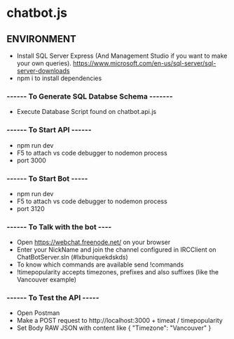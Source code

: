 # chatbot.js

## ENVIRONMENT
* Install SQL Server Express (And Management Studio if you want to make your own queries). https://www.microsoft.com/en-us/sql-server/sql-server-downloads
* npm i to install dependencies

### ------ To Generate SQL Databse Schema -------
* Execute Database Script found on chatbot.api.js

### ------ To Start API ------
* npm run dev
* F5 to attach vs code debugger to nodemon process
* port 3000

### ------ To Start Bot -----
* npm run dev
* F5 to attach vs code debugger to nodemon process
* port 3120

### ------ To Talk with the bot ----
* Open https://webchat.freenode.net/ on your browser
* Enter your NickName and join the channel configured in IRCClient on ChatBotServer.sln (#lxbuniquekdskds)
* To know which commands are available send !commands
* !timepopularity accepts timezones, prefixes and also suffixes (like the Vancouver example)

### ------ To Test the API -----
* Open Postman
* Make a POST request to http://localhost:3000 + timeat / timepopularity
* Set Body RAW JSON with content like { "Timezone": "Vancouver" }
